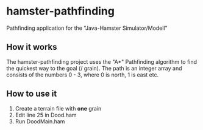 # hamster-pathfinding
Pathfinding application for the "Java-Hamster Simulator/Modell"

## How it works
The hamster-pathfinding project uses the "A*" Pathfinding algorithm to find the quickest way to the goal (/ grain).
The path is an integer array and consists of the numbers 0 - 3, where 0 is north, 1 is east etc.

## How to use it
1. Create a terrain file with **one** grain
1. Edit line 25 in Dood.ham
1. Run DoodMain.ham
